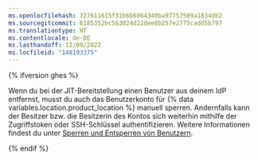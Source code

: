 ```yaml
---
ms.openlocfilehash: 727611615f31b6b6064340ba97757509a1834db2
ms.sourcegitcommit: 6185352bc563024d22dee0b257e2775cadd5b797
ms.translationtype: HT
ms.contentlocale: de-DE
ms.lasthandoff: 12/09/2022
ms.locfileid: "148193375"
---
```

{% ifversion ghes %}

Wenn du bei der JIT-Bereitstellung einen Benutzer aus deinem IdP entfernst, musst du auch das Benutzerkonto für {% data variables.location.product_location %} manuell sperren. Andernfalls kann der Besitzer bzw. die Besitzerin des Kontos sich weiterhin mithilfe der Zugriffstoken oder SSH-Schlüssel authentifizieren. Weitere Informationen findest du unter [Sperren und Entsperren von Benutzern](/enterprise/admin/guides/user-management/suspending-and-unsuspending-users).

{% endif %}
